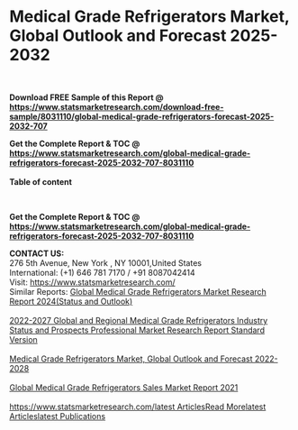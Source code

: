 <h1>Medical Grade Refrigerators Market, Global Outlook and Forecast 2025-2032</h1><br/><p><strong>Download FREE Sample of this Report @ <a href="https://www.statsmarketresearch.com/download-free-sample/8031110/global-medical-grade-refrigerators-forecast-2025-2032-707">https://www.statsmarketresearch.com/download-free-sample/8031110/global-medical-grade-refrigerators-forecast-2025-2032-707</a></strong></p><div><b>Get the Complete Report & TOC @ <a href="https://www.statsmarketresearch.com/global-medical-grade-refrigerators-forecast-2025-2032-707-8031110">https://www.statsmarketresearch.com/global-medical-grade-refrigerators-forecast-2025-2032-707-8031110</a></b></div><br><b>Table of content</b><p><br><div><b>Get the Complete Report & TOC @ <a href="https://www.statsmarketresearch.com/global-medical-grade-refrigerators-forecast-2025-2032-707-8031110">https://www.statsmarketresearch.com/global-medical-grade-refrigerators-forecast-2025-2032-707-8031110</a></b></div></p> <b>CONTACT US:</b><br>276 5th Avenue, New York , NY 10001,United States<br>International: (+1) 646 781 7170 / +91 8087042414<br>Visit: <a href="https://www.statsmarketresearch.com/">https://www.statsmarketresearch.com/</a><br>Similar Reports: <a href="https://www.statsmarketresearch.com/global-medical-grade-refrigerators-forecast-2025-2032-707-8031110">Global Medical Grade Refrigerators Market Research Report 2024(Status and Outlook)</a><br/><br/><a href="https://www.statsmarketresearch.com/global-medical-grade-refrigerators-forecast-2025-2032-707-8031110">2022-2027 Global and Regional Medical Grade Refrigerators Industry Status and Prospects Professional Market Research Report Standard Version</a><br/><br/><a href="https://www.statsmarketresearch.com/global-medical-grade-refrigerators-forecast-2025-2032-707-8031110">Medical Grade Refrigerators Market, Global Outlook and Forecast 2022-2028</a><br/><br/><a href="https://www.statsmarketresearch.com/global-medical-grade-refrigerators-forecast-2025-2032-707-8031110">Global Medical Grade Refrigerators Sales Market Report 2021</a><br/><br/><a href="https://gyeongbokgung.com">https://www.statsmarketresearch.com/</a><a href="https://hallyeomaritime.com">latest Articles</a><a href="https://jingwansa.com">Read More</a><a href=https://nguoiviet.jp/">latest Articles</a><a href="https://www.intelmarketresearch.com/">latest Publications</a>